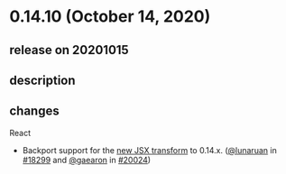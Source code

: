 # 0.14.10 (October 14, 2020)

## release on 20201015

## description

## changes

React

* Backport support for the <a href="https://reactjs.org/blog/2020/09/22/introducing-the-new-jsx-transform.html" rel="nofollow">new JSX transform</a> to 0.14.x. (<a href="https://github.com/lunaruan">@lunaruan</a> in <a href="https://github.com/facebook/react/pull/18299" data-hovercard-type="pull_request" data-hovercard-url="/facebook/react/pull/18299/hovercard">#18299</a> and <a href="https://github.com/gaearon">@gaearon</a> in <a href="https://github.com/facebook/react/pull/20024" data-hovercard-type="pull_request" data-hovercard-url="/facebook/react/pull/20024/hovercard">#20024</a>)

